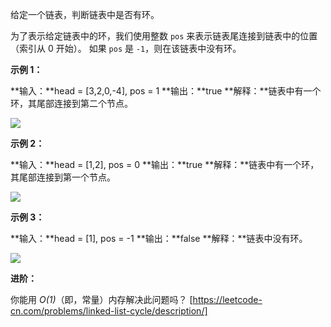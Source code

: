 给定一个链表，判断链表中是否有环。

为了表示给定链表中的环，我们使用整数 `pos` 来表示链表尾连接到链表中的位置（索引从 0 开始）。 如果 `pos` 是 `-1`，则在该链表中没有环。

**示例 1：**

**输入：**head = \[3,2,0,-4\], pos = 1
**输出：**true
**解释：**链表中有一个环，其尾部连接到第二个节点。

![](https://assets.leetcode-cn.com/aliyun-lc-upload/uploads/2018/12/07/circularlinkedlist.png)

**示例 2：**

**输入：**head = \[1,2\], pos = 0
**输出：**true
**解释：**链表中有一个环，其尾部连接到第一个节点。

![](https://assets.leetcode-cn.com/aliyun-lc-upload/uploads/2018/12/07/circularlinkedlist_test2.png)

**示例 3：**

**输入：**head = \[1\], pos = -1
**输出：**false
**解释：**链表中没有环。

![](https://assets.leetcode-cn.com/aliyun-lc-upload/uploads/2018/12/07/circularlinkedlist_test3.png)

**进阶：**

你能用 _O(1)_（即，常量）内存解决此问题吗？ 
[https://leetcode-cn.com/problems/linked-list-cycle/description/]
